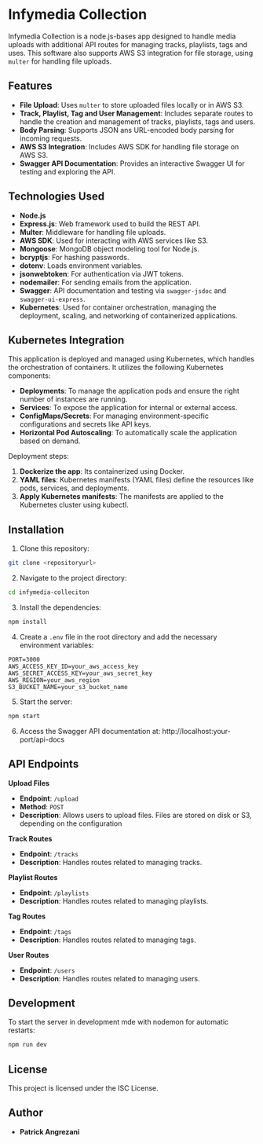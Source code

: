 # Infymedia Collection

Infymedia Collection is a node.js-bases app designed to handle media uploads with additional API routes for managing tracks, playlists, tags and uses. This software also supports AWS S3 integration for file storage, using `multer` for handling file uploads.

## Features

- **File Upload**: Uses `multer` to store uploaded files locally or in AWS S3.
- **Track, Playlist, Tag and User Management**: Includes separate routes to handle the creation and management of tracks, playlists, tags and users.
- **Body Parsing**: Supports JSON ans URL-encoded body parsing for incoming requests.
- **AWS S3 Integration**: Includes AWS SDK for handling file storage on AWS S3.
- **Swagger API Documentation**: Provides an interactive Swagger UI for testing and exploring the API.

## Technologies Used

- **Node.js**
- **Express.js**: Web framework used to build the REST API.
- **Multer**: Middleware for handling file uploads.
- **AWS SDK**: Used for interacting with AWS services like S3.
- **Mongoose**: MongoDB object modeling tool for Node.js.
- **bcryptjs**: For hashing passwords.
- **dotenv**: Loads environment variables.
- **jsonwebtoken**: For authentication via JWT tokens.
- **nodemailer**: For sending emails from the application.
- **Swagger**: API documentation and testing via `swagger-jsdoc` and `swagger-ui-express`.
- **Kubernetes**: Used for container orchestration, managing the deployment, scaling, and networking of containerized applications. 

## Kubernetes Integration

This application is deployed and managed using Kubernetes, which handles the orchestration of containers. It utilizes the following Kubernetes components:

- **Deployments**: To manage the application pods and ensure the right number of instances are running.
- **Services**: To expose the application for internal or external access.
- **ConfigMaps/Secrets**: For managing environment-specific configurations and secrets like API keys.
- **Horizontal Pod Autoscaling**: To automatically scale the application based on demand.

Deployment steps:
1. **Dockerize the app**: Its containerized using Docker.
2. **YAML files**: Kubernetes manifests (YAML files) define the resources like pods, services, and deployments.
3. **Apply Kubernetes manifests**: The manifests are applied to the Kubernetes cluster using kubectl.

## Installation

1. Clone this repository:

```bash
git clone <repositoryurl>
```

2. Navigate to the project directory:

```bash
cd infymedia-colleciton
```

3. Install the dependencies:

```bash
npm install
```

4. Create a `.env` file in the root directory and add the necessary environment variables:

```plaintext
PORT=3000
AWS_ACCESS_KEY_ID=your_aws_access_key
AWS_SECRET_ACCESS_KEY=your_aws_secret_key
AWS_REGION=your_aws_region
S3_BUCKET_NAME=your_s3_bucket_name
```

5. Start the server:

```bash
npm start
```

6. Access the Swagger API documentation at: http://localhost:your-port/api-docs

## API Endpoints

**Upload Files**
- **Endpoint**: `/upload`
- **Method**: `POST`
- **Description**: Allows users to upload files. Files are stored on disk or S3, depending on the configuration

**Track Routes**

- **Endpoint**: `/tracks`
- **Description**: Handles routes related to managing tracks.

**Playlist Routes**

- **Endpoint**: `/playlists`
- **Description**: Handles routes related to managing playlists.

**Tag Routes**

- **Endpoint**: `/tags`
- **Description**: Handles routes related to managing tags.

**User Routes**

- **Endpoint**: `/users`
- **Description**: Handles routes related to managing users.

## Development

To start the server in development mde with nodemon for automatic restarts:

```bash
npm run dev
```

## License 
This project is licensed under the ISC License.

## Author
- **Patrick Angrezani**